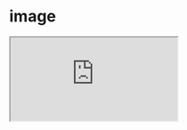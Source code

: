 # image

<iframe 
    src="https://rsnyder.github.io/ifc/image/wc:017_Great_blue_turaco_at_Kibale_forest_National_Park_Photo_by_Giles_Laurent.jpg"
></iframe>